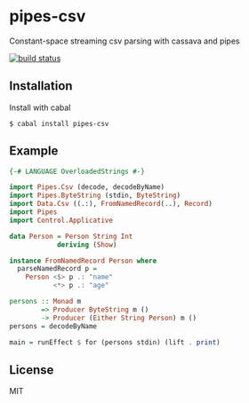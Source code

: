 
# pipes-csv

  Constant-space streaming csv parsing with cassava and pipes

  [![build status](https://secure.travis-ci.org/jb55/pipes-csv.svg)](http://travis-ci.org/jb55/pipes-csv)

## Installation

  Install with cabal

    $ cabal install pipes-csv

## Example

```haskell
{-# LANGUAGE OverloadedStrings #-}

import Pipes.Csv (decode, decodeByName)
import Pipes.ByteString (stdin, ByteString)
import Data.Csv ((.:), FromNamedRecord(..), Record)
import Pipes
import Control.Applicative

data Person = Person String Int
            deriving (Show)

instance FromNamedRecord Person where
  parseNamedRecord p =
    Person <$> p .: "name"
           <*> p .: "age"

persons :: Monad m
        => Producer ByteString m ()
        -> Producer (Either String Person) m ()
persons = decodeByName

main = runEffect $ for (persons stdin) (lift . print)
```


## License

  MIT
